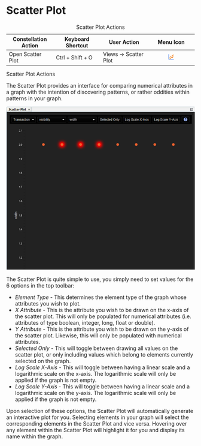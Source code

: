 # Scatter Plot

<table data-border="1">
<caption>Scatter Plot Actions</caption>
<colgroup>
<col style="width: 25%" />
<col style="width: 25%" />
<col style="width: 25%" />
<col style="width: 25%" />
</colgroup>
<thead>
<tr class="header">
<th scope="col">Constellation Action</th>
<th scope="col">Keyboard Shortcut</th>
<th scope="col">User Action</th>
<th scope="col">Menu Icon</th>
</tr>
</thead>
<tbody>
<tr class="odd">
<td>Open Scatter Plot</td>
<td>Ctrl + Shift + O</td>
<td>Views -&gt; Scatter Plot</td>
<td><div style="text-align: center">
<img src="../resources/scatter-plot.png" width="16" height="16" />
</div></td>
</tr>
</tbody>
</table>

Scatter Plot Actions

The Scatter Plot provides an interface for comparing numerical
attributes in a graph with the intention of discovering patterns, or
rather oddities within patterns in your graph.

<div style="text-align: center">

![Scatter Plot View](resources/ScatterPlot.png)

</div>

The Scatter Plot is quite simple to use, you simply need to set values
for the 6 options in the top toolbar:

-   *Element Type* - This determines the element type of the graph whose
    attributes you wish to plot.
-   *X Attribute* - This is the attribute you wish to be drawn on the
    x-axis of the scatter plot. This will only be populated for
    numerical attributes (i.e. attributes of type boolean, integer,
    long, float or double).
-   *Y Attribute* - This is the attribute you wish to be drawn on the
    y-axis of the scatter plot. Likewise, this will only be populated
    with numerical attributes.
-   *Selected Only* - This will toggle between drawing all values on the
    scatter plot, or only including values which belong to elements
    currently selected on the graph.
-   *Log Scale X-Axis* - This will toggle between having a linear scale
    and a logarithmic scale on the x-axis. The logarithmic scale will
    only be applied if the graph is not empty.
-   *Log Scale Y-Axis* - This will toggle between having a linear scale
    and a logarithmic scale on the y-axis. The logarithmic scale will
    only be applied if the graph is not empty.

Upon selection of these options, the Scatter Plot will automatically
generate an interactive plot for you. Selecting elements in your graph
will select the corresponding elements in the Scatter Plot and vice
versa. Hovering over any element within the Scatter Plot will highlight
it for you and display its name within the graph.

